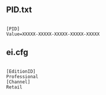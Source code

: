 
## PID.txt

```

[PID]
Value=XXXXX-XXXXX-XXXXX-XXXXX-XXXXX

```

## ei.cfg

````

[EditionID]
Professional
[Channel]
Retail

````